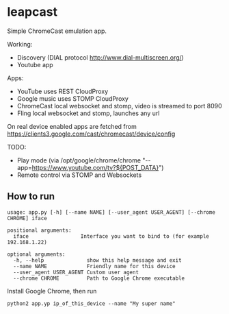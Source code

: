 # leapcast


Simple ChromeCast emulation app.

Working:

 - Discovery (DIAL protocol http://www.dial-multiscreen.org/)
 - Youtube app

Apps:

 - YouTube uses REST CloudProxy
 - Google music uses STOMP CloudProxy 
 - ChromeCast local websocket and stomp, video is streamed to port 8090
 - Fling local websocket and stomp, launches any url

On real device enabled apps are fetched from https://clients3.google.com/cast/chromecast/device/config

TODO:

 - Play mode (via /opt/google/chrome/chrome "--app=https://www.youtube.com/tv?${POST_DATA}")
 - Remote control via STOMP and Websockets

## How to run

```
usage: app.py [-h] [--name NAME] [--user_agent USER_AGENT] [--chrome CHROME] iface

positional arguments:
  iface                 Interface you want to bind to (for example 192.168.1.22)

optional arguments:
  -h, --help              show this help message and exit
  --name NAME             Friendly name for this device
  --user_agent USER_AGENT Custom user agent
  --chrome CHROME         Path to Google Chrome executable

```

Install Google Chrome, then run

```python2 app.yp ip_of_this_device --name "My super name"```
